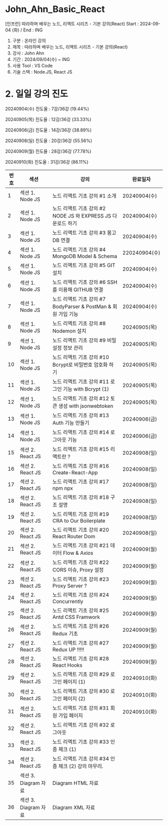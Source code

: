 # John_Ahn_Basic_React

[인프런] 따라하며 배우는 노드, 리액트 시리즈 - 기본 강의(React) Start : 2024-09-04 (화) / End : ING

1. 구분 : 온라인 강의
2. 제목 : 따라하며 배우는 노드, 리액트 시리즈 - 기본 강의(React)
3. 강사 : John Ahn
4. 기간 : 2024/09/04(수) ~ ING
5. 사용 Tool : VS Code
6. 기술 스택 : Node.JS, React JS

# 2. 일일 강의 진도

20240904(수) 진도율 : 7강/36강 (19.44%)

20240905(목) 진도율 : 12강/36강 (33.33%)

20240906(금) 진도율 : 14강/36강 (38.89%)

20240908(일) 진도율 : 20강/36강 (55.56%)

20240909(월) 진도율 : 28강/36강 (77.78%)

20240910(화) 진도율 : 31강/36강 (86.11%)

| 번호 | 섹션                 | 강의                                                           | 완료일자      |
| ---- | -------------------- | -------------------------------------------------------------- | ------------- |
| 1    | 섹션 1. Node JS      | 노드 리액트 기초 강의 #1 소개                                  | 20240904(수)  |
| 2    | 섹션 1. Node JS      | 노드 리액트 기초 강의 #2 NODE JS 와 EXPRESS JS 다운로드 하기   | 20240904(수)  |
| 3    | 섹션 1. Node JS      | 노드 리액트 기초 강의 #3 몽고 DB 연결                          | 20240904(수)  |
| 4    | 섹션 1. Node JS      | 노드 리액트 기초 강의 #4 MongoDB Model & Schema                | 220240904(수) |
| 5    | 섹션 1. Node JS      | 노드 리액트 기초 강의 #5 GIT 설치                              | 20240904(수)  |
| 6    | 섹션 1. Node JS      | 노드 리액트 기초 강의 #6 SSH를 이용해 GITHUB 연결              | 20240904(수)  |
| 7    | 섹션 1. Node JS      | 노드 리액트 기초 강의 #7 BodyParser & PostMan & 회원 가입 기능 | 20240904(수)  |
| 8    | 섹션 1. Node JS      | 노드 리액트 기초 강의 #8 Nodemon 설치                          | 20240905(목)  |
| 9    | 섹션 1. Node JS      | 노드 리액트 기초 강의 #9 비밀 설정 정보 관리                   | 20240905(목)  |
| 10   | 섹션 1. Node JS      | 노드 리액트 기초 강의 #10 Bcrypt로 비밀번호 암호화 하기        | 20240905(목)  |
| 11   | 섹션 1. Node JS      | 노드 리액트 기초 강의 #11 로그인 기능 with Bcrypt (1)          | 20240905(목)  |
| 12   | 섹션 1. Node JS      | 노드 리액트 기초 강의 #12 토큰 생성 with jsonwebtoken       | 20240905(목)  |
| 13   | 섹션 1. Node JS      | 노드 리액트 기초 강의 #13 Auth 기능 만들기             | 20240906(금)  |
| 14   | 섹션 1. Node JS      | 노드 리액트 기초 강의 #14 로그아웃 기능                | 20240906(금)  |
| 15   | 섹션 2. React JS     | 노드 리액트 기초 강의 #15 리액트란 ?                           | 20240908(일)  |
| 16   | 섹션 2. React JS     | 노드 리액트 기초 강의 #16 Create-React-App                     | 20240908(일)  |
| 17   | 섹션 2. React JS     | 노드 리액트 기초 강의 #17 npm npx                              | 20240908(일)  |
| 18   | 섹션 2. React JS     | 노드 리액트 기초 강의 #18 구조 설명                            | 20240908(일)  |
| 19   | 섹션 2. React JS     | 노드 리액트 기초 강의 #19 CRA to Our Boilerplate               | 20240908(일)  |
| 20   | 섹션 2. React JS     | 노드 리액트 기초 강의 #20 React Router Dom                     | 20240908(일)  |
| 21   | 섹션 2. React JS     | 노드 리액트 기초 강의 #21 데이터 Flow & Axios               | 20240909(월)  |
| 22   | 섹션 2. React JS     | 노드 리액트 기초 강의 #22 CORS 이슈, Proxy 설정          | 20240909(월)  |
| 23   | 섹션 2. React JS     | 노드 리액트 기초 강의 #23 Proxy Server ?                       | 20240909(월)  |
| 24   | 섹션 2. React JS     | 노드 리액트 기초 강의 #24 Concurrently                         | 20240909(월)  |
| 25   | 섹션 2. React JS     | 노드 리액트 기초 강의 #25 Antd CSS Framwork                    | 20240909(월)  |
| 26   | 섹션 2. React JS     | 노드 리액트 기초 강의 #26 Redux 기초                           | 20240909(월)  |
| 27   | 섹션 2. React JS     | 노드 리액트 기초 강의 #27 Redux UP !!!!!                       | 20240909(월)  |
| 28   | 섹션 2. React JS     | 노드 리액트 기초 강의 #28 React Hooks                          | 20240909(월)  |
| 29   | 섹션 2. React JS     | 노드 리액트 기초 강의 #29 로그인 페이지 (1)             | 20240910(화)  |
| 30   | 섹션 2. React JS     | 노드 리액트 기초 강의 #30 로그인 페이지 (2)             | 20240910(화)  |
| 31   | 섹션 2. React JS     | 노드 리액트 기초 강의 #31 회원 가입 페이지            | 20240910(화)  |
| 32   | 섹션 2. React JS     | 노드 리액트 기초 강의 #32 로그아웃                        |               |
| 33   | 섹션 2. React JS     | 노드 리액트 기초 강의 #33 인증 체크 (1)                        |               |
| 34   | 섹션 2. React JS     | 노드 리액트 기초 강의 #34 인증 체크 (2) 강의 마무리.           |               |
| 35   | 섹션 3. Diagram 자료 | Diagram HTML 자료                                              |               |
| 36   | 섹션 3. Diagram 자료 | Diagram XML 자료                                               |               |
